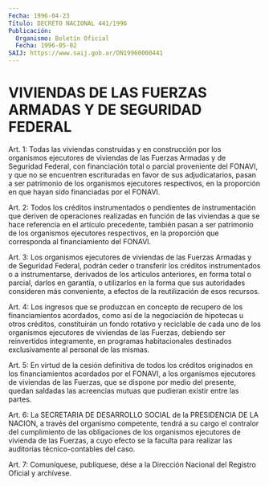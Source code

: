 ```yaml
---
Fecha: 1996-04-23
Título: DECRETO NACIONAL 441/1996
Publicación:
  Organismo: Boletín Oficial
  Fecha: 1996-05-02
SAIJ: https://www.saij.gob.ar/DN19960000441
---
```

# VIVIENDAS DE LAS FUERZAS ARMADAS Y DE SEGURIDAD FEDERAL

<a id="1"></a>
Art. 1:  Todas las viviendas construidas y en construcción por los organismos  ejecutores de viviendas de las Fuerzas Armadas y de Seguridad Federal, con financiación total o parcial proveniente del FONAVI,  y que no  se  encuentren  escrituradas  en  favor  de sus adjudicatarios, pasan a ser patrimonio de los organismos ejecutores respectivos,  en la proporción en que hayan sido financiadas por el FONAVI.

<a id="2"></a>
Art.  2:  Todos  los  créditos  instrumentados  o  pendientes de instrumentación que deriven de operaciones realizadas en función de las viviendas  a  que se hace referencia en el artículo precedente, también  pasan  a  ser  patrimonio  de  los  organismos ejecutores respectivos, en la proporción que corresponda al financiamiento del FONAVI.

<a id="3"></a>
Art. 3: Los organismos  ejecutores  de  viviendas  de  las Fuerzas Armadas  y  de  Seguridad  Federal,  podrán ceder o transferir los créditos  instrumentados  o  a  instrumentarse,  derivados  de los artículos anteriores, en forma total o parcial, darlos en garantía, o  utilizarlos  en  la  forma que sus  autoridades  consideren más conveniente,  a  efectos  de  la  reutilización  de  esos recursos.

<a id="4"></a>
Art. 4: Los ingresos que se  produzcan  en concepto de recupero de los  financiamientos  acordados,  como  así de  la  negociación de hipotecas  u  otros  créditos, constituirán  un  fondo  rotativo y reciclable de cada uno de los organismos ejecutores de viviendas de las Fuerzas, debiendo  ser  reinvertidos íntegramente, en programas habitacionales destinados exclusivamente  al personal de las mismas.

<a id="5"></a>
Art. 5: En virtud de la cesión definitiva  de  todos  los créditos originados  en los financiamientos acordados por el FONAVI,  a los organismos ejecutores  de  viviendas de las Fuerzas, que se dispone por medio del presente, quedan  saldadas  las acreencias mutuas que pudieran existir entre las partes.

<a id="6"></a>
Art. 6: La SECRETARIA DE DESARROLLO SOCIAL de la PRESIDENCIA DE LA NACION, a través del organismo competente,  tendrá  a  su  cargo el contralor  del  cumplimiento  de las obligaciones de los organismos ejecutores de vivienda de las Fuerzas,  a cuyo efecto se la faculta para  realizar  las  auditorías  técnico-contables    del  caso.

<a id="7"></a>
Art. 7: Comuníquese, publíquese, dése a la Dirección Nacional del Registro  Oficial  y  archívese.